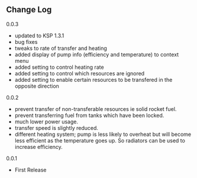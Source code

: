## Change Log

0.0.3
- updated to KSP 1.3.1
- bug fixes
- tweaks to rate of transfer and heating
- added display of pump info (efficiency and temperature) to context menu
- added setting to control heating rate
- added setting to control which resources are ignored
- added setting to enable certain resources to be transfered in the opposite direction

0.0.2
- prevent transfer of non-transferable resources ie solid rocket fuel.
- prevent transferring fuel from tanks which have been locked.
- much lower power usage.
- transfer speed is slightly reduced.
- different heating system; pump is less likely to overheat but will become less efficient as the temperature goes up. So radiators can be used to increase efficiency.

0.0.1    
- First Release
